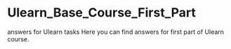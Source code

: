 # Ulearn_Base_Course_First_Part
answers for Ulearn tasks
Here you can find answers for first part of Ulearn course.
